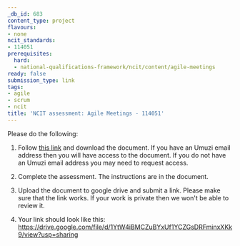 ```yaml
---
_db_id: 683
content_type: project
flavours:
- none
ncit_standards:
- 114051
prerequisites:
  hard:
  - national-qualifications-framework/ncit/content/agile-meetings
ready: false
submission_type: link
tags:
- agile
- scrum
- ncit
title: 'NCIT assessment: Agile Meetings - 114051'
---
```


Please do the following:

1. Follow [this link](https://drive.google.com/file/d/1pgd1kxFYtI56wIsh4p6rMIA3BV6dk-BG/view?usp=sharing) and download the document. If you have an Umuzi email address then you will have access to the document. If you do not have an Umuzi email address you may need to request access.

2. Complete the assessment. The instructions are in the document. 
   
3. Upload the document to google drive and submit a link. Please make sure that the link works. If your work is private then we won't be able to review it.

4. Your link should look like this:
https://drive.google.com/file/d/1YtW4iBMCZuBYxUf1YCZGsDRFminxXKk9/view?usp=sharing
